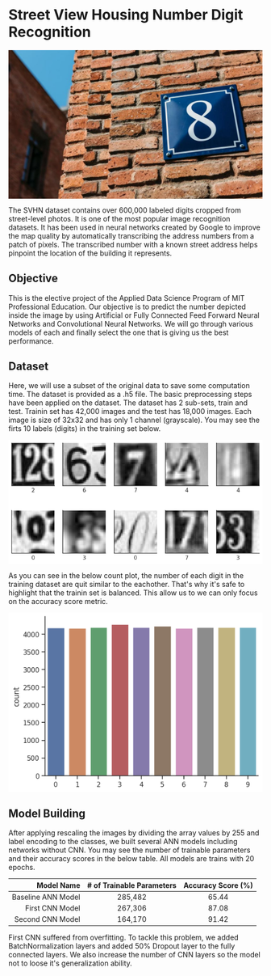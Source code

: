 # Street View Housing Number Digit Recognition
<img src='Images/svhn-title.jpeg' align='center' alt='Street View Housing Number Digit Recognition'></img>

The SVHN dataset contains over 600,000 labeled digits cropped from street-level photos. It is one of the most popular image recognition datasets. It has been used in neural networks created by Google to improve the map quality by automatically transcribing the address numbers from a patch of pixels. The transcribed number with a known street address helps pinpoint the location of the building it represents.

## Objective

This is the elective project of the Applied Data Science Program of MIT Professional Education. Our objective is to predict the number depicted inside the image by using Artificial or Fully Connected Feed Forward Neural Networks and Convolutional Neural Networks. We will go through various models of each and finally select the one that is giving us the best performance.

## Dataset

Here, we will use a subset of the original data to save some computation time. The dataset is provided as a .h5 file. The basic preprocessing steps have been applied on the dataset. The dataset has 2 sub-sets, train and test. Trainin set has 42,000 images and the test has 18,000 images. Each image is size of 32x32 and has only 1 channel (grayscale). You may see the firts 10 labels (digits) in the training set below.

<img src='Images/first_10_digits.png' align='center' alt='First 10 labels (digits) in training set.'></img>

As you can see in the below count plot, the number of each digit in the training dataset are quit similar to the eachother. That's why it's safe to highlight that the trainin set is balanced. This allow us to we can only focus on the accuracy score metric.

<img src='Images/SVHN-Dist.png' align='center' alt='Distribution of the labels (digits) in training set.'></img>

## Model Building
After applying rescaling the images by dividing the array values by 255 and label encoding to the classes, we built several ANN models including networks without CNN. You may see the number of trainable parameters and their accuracy scores in the below table. All models are trains with 20 epochs.

|Model Name        |# of Trainable Parameters|Accuracy Score (%)|
|-----------------:|:------------:|:------------:|
|Baseline ANN Model|285,482|      65.44   |
|First CNN Model|267,306|87.08|
|Second CNN Model|164,170|91.42|

First CNN suffered from overfitting. To tackle this problem, we added BatchNormalization layers and added 50% Dropout layer to the fully connected layers. We also increase the number of CNN layers so the model not to loose it's generalization ability. 
